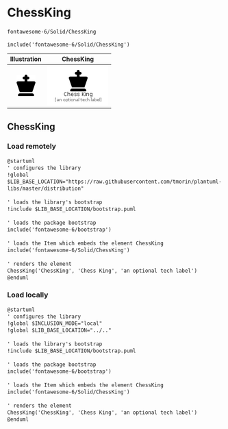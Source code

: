 # ChessKing


```text
fontawesome-6/Solid/ChessKing
```

```text
include('fontawesome-6/Solid/ChessKing')
```



| Illustration | ChessKing |
| :---: | :---: |
| ![illustration for Illustration](../../fontawesome-6/Solid/ChessKing.png) | ![illustration for ChessKing](../../fontawesome-6/Solid/ChessKing.Local.png) |




## ChessKing

### Load remotely
```plantuml
@startuml
' configures the library
!global $LIB_BASE_LOCATION="https://raw.githubusercontent.com/tmorin/plantuml-libs/master/distribution"

' loads the library's bootstrap
!include $LIB_BASE_LOCATION/bootstrap.puml

' loads the package bootstrap
include('fontawesome-6/bootstrap')

' loads the Item which embeds the element ChessKing
include('fontawesome-6/Solid/ChessKing')

' renders the element
ChessKing('ChessKing', 'Chess King', 'an optional tech label')
@enduml
```

### Load locally
```plantuml
@startuml
' configures the library
!global $INCLUSION_MODE="local"
!global $LIB_BASE_LOCATION="../.."

' loads the library's bootstrap
!include $LIB_BASE_LOCATION/bootstrap.puml

' loads the package bootstrap
include('fontawesome-6/bootstrap')

' loads the Item which embeds the element ChessKing
include('fontawesome-6/Solid/ChessKing')

' renders the element
ChessKing('ChessKing', 'Chess King', 'an optional tech label')
@enduml
```

